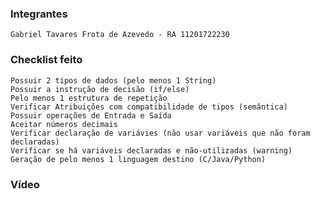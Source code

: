 ### Integrantes
	Gabriel Tavares Frota de Azevedo - RA 11201722230

### Checklist feito
	Possuir 2 tipos de dados (pelo menos 1 String) 	
	Possuir a instrução de decisão (if/else)	
	Pelo menos 1 estrutura de repetição	
	Verificar Atribuições com compatibilidade de tipos (semântica) 	
	Possuir operações de Entrada e Saída	
	Aceitar números decimais 	
	Verificar declaração de variávies (não usar variáveis que não foram declaradas)	
	Verificar se há variáveis declaradas e não-utilizadas (warning)	
	Geração de pelo menos 1 linguagem destino (C/Java/Python)

### Vídeo
